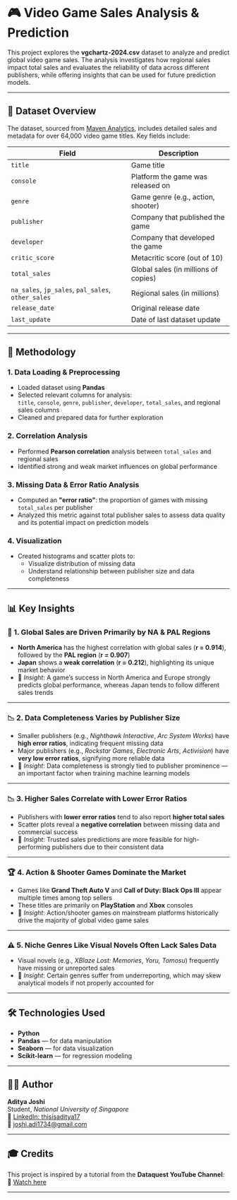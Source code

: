 # 🎮 Video Game Sales Analysis & Prediction

This project explores the **vgchartz-2024.csv** dataset to analyze and predict global video game sales. The analysis investigates how regional sales impact total sales and evaluates the reliability of data across different publishers, while offering insights that can be used for future prediction models.

---

## 📂 Dataset Overview

The dataset, sourced from [Maven Analytics](https://mavenanalytics.io/data-playground), includes detailed sales and metadata for over 64,000 video game titles. Key fields include:

| Field | Description |
|-------|-------------|
| `title` | Game title |
| `console` | Platform the game was released on |
| `genre` | Game genre (e.g., action, shooter) |
| `publisher` | Company that published the game |
| `developer` | Company that developed the game |
| `critic_score` | Metacritic score (out of 10) |
| `total_sales` | Global sales (in millions of copies) |
| `na_sales`, `jp_sales`, `pal_sales`, `other_sales` | Regional sales (in millions) |
| `release_date` | Original release date |
| `last_update` | Date of last dataset update |

---

## 🧪 Methodology

### 1. **Data Loading & Preprocessing**
- Loaded dataset using **Pandas**
- Selected relevant columns for analysis:  
  `title`, `console`, `genre`, `publisher`, `developer`, `total_sales`, and regional sales columns  
- Cleaned and prepared data for further exploration

### 2. **Correlation Analysis**
- Performed **Pearson correlation** analysis between `total_sales` and regional sales
- Identified strong and weak market influences on global performance

### 3. **Missing Data & Error Ratio Analysis**
- Computed an **"error ratio"**: the proportion of games with missing `total_sales` per publisher
- Analyzed this metric against total publisher sales to assess data quality and its potential impact on prediction models

### 4. **Visualization**
- Created histograms and scatter plots to:
  - Visualize distribution of missing data
  - Understand relationship between publisher size and data completeness

---

## 📊 Key Insights

### 🧭 1. **Global Sales are Driven Primarily by NA & PAL Regions**
- **North America** has the highest correlation with global sales (**r = 0.914**), followed by the **PAL region** (**r = 0.907**)
- **Japan** shows a **weak correlation** (**r = 0.212**), highlighting its unique market behavior
- 📌 *Insight*: A game’s success in North America and Europe strongly predicts global performance, whereas Japan tends to follow different sales trends

---

### 📉 2. **Data Completeness Varies by Publisher Size**
- Smaller publishers (e.g., *Nighthawk Interactive*, *Arc System Works*) have **high error ratios**, indicating frequent missing data
- Major publishers (e.g., *Rockstar Games*, *Electronic Arts*, *Activision*) have **very low error ratios**, signifying more reliable data
- 📌 *Insight*: Data completeness is strongly tied to publisher prominence — an important factor when training machine learning models

---

### 📉 3. **Higher Sales Correlate with Lower Error Ratios**
- Publishers with **lower error ratios** tend to also report **higher total sales**
- Scatter plots reveal a **negative correlation** between missing data and commercial success
- 📌 *Insight*: Trusted sales predictions are more feasible for high-performing publishers due to their consistent data

---

### 🏆 4. **Action & Shooter Games Dominate the Market**
- Games like **Grand Theft Auto V** and **Call of Duty: Black Ops III** appear multiple times among top sellers
- These titles are primarily on **PlayStation** and **Xbox** consoles
- 📌 *Insight*: Action/shooter games on mainstream platforms historically drive the majority of global video game sales

---

### ⚠️ 5. **Niche Genres Like Visual Novels Often Lack Sales Data**
- Visual novels (e.g., *XBlaze Lost: Memories*, *Yoru, Tomosu*) frequently have missing or unreported sales
- 📌 *Insight*: Certain genres suffer from underreporting, which may skew analytical models if not properly accounted for

---

## 🛠 Technologies Used

- **Python**
- **Pandas** — for data manipulation  
- **Seaborn** — for data visualization  
- **Scikit-learn** — for regression modeling

---

## 👨‍💻 Author

**Aditya Joshi**  
Student, *National University of Singapore*  
🔗 [LinkedIn: thisisaditya17](https://www.linkedin.com/in/thisisaditya17)  
📧 [joshi.adi1734@gmail.com](mailto:joshi.adi1734@gmail.com)

---

## 🎓 Credits

This project is inspired by a tutorial from the **Dataquest YouTube Channel**:  
🔗 [Watch here](https://www.youtube.com/watch?v=Hr06nSA-qww&t=1777s)

---
